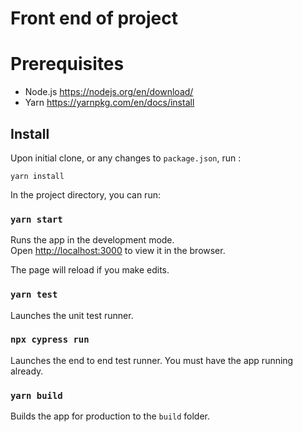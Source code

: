# Front end of project

# Prerequisites

- Node.js https://nodejs.org/en/download/
- Yarn https://yarnpkg.com/en/docs/install

## Install

Upon initial clone, or any changes to `package.json`, run :

```
yarn install
```

In the project directory, you can run:

### `yarn start`

Runs the app in the development mode.\
Open [http://localhost:3000](http://localhost:3000) to view it in the browser.

The page will reload if you make edits.

### `yarn test`

Launches the unit test runner.

### `npx cypress run`

Launches the end to end test runner. You must have the app running already.

### `yarn build`

Builds the app for production to the `build` folder.
